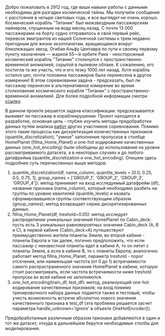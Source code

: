 Добро пожаловать в 2912 год, где ваши навыки работы с данными необходимы для разгадки космической тайны. Мы получили сообщение с расстояния в четыре световых года, и все выглядит не очень хорошо.
Космический корабль "Титаник" был межзвездным пассажирским лайнером, спущенным на воду месяц назад. С почти 13 000 пассажирами на борту судно отправилось в свой первый рейс, перевозя эмигрантов из нашей Солнечной системы к трем недавно пригодным для жизни экзопланетам, вращающимся вокруг близлежащих звезд.
Огибая Альфу Центавра по пути к своему первому пункту назначения — жаркой 55—й орбите Рака - неосторожный космический корабль "Титаник" столкнулся с пространственно-временной аномалией, скрытой в пылевом облаке. К сожалению, его постигла та же участь, что и его тезку 1000 лет назад. Хотя корабль остался цел, почти половина пассажиров была перенесена в другое измерение!
В этом соревновании задача - предсказать, был ли пассажир перенесен в альтернативное измерение во время столкновения космического корабля "Титаник" с пространственно-временной аномалией.
Для более подробной информации смотри [ссылку](https://www.kaggle.com/competitions/spaceship-titanic/data).

В данном проекте решается задача классификации: предсказывается выживет ли пассажир в кораблекрушении. Проект находится в разработке, основная цель - глубже изучить методы предобработки данных путем анализа [работ](https://www.kaggle.com/code/kdsharma/spaceship-titanic-competition-end-to-end-project?scriptVersionId=119775965) других участников соревнования.
Помимо этого такие процессы как дискретизация количественных признаков (quantile_discretization), "умное" заполнение пропусков в столбце HomePlanet (fillna_Home_Planet) и one-hot кодирование качественных данных (one_hot_encoding) были обобщены до использования на уровне рассматриваемого датасета, а в некоторых случаях и до любого датафрейма (quantile_discretization и one_hot_encoding).
Опишем здесь подробнее суть перечисленных выше методов:
  1) quantile_discretization(df, name_column, quantile_levels = [0.0, 0.25, 0.5, 0.75, 1], group_names = ['GROUP_1', 'GROUP_2', 'GROUP_3', 'GROUP_4']): метод принимает на вход исследуемый датафрейм (df), название признака (name_column), который необходимо разбить на группы по уровню квантилей (quantile_levels) и назвать сформировавшиеся группы соответствующим образом (group_names); метод возвращает серию дискретизированных данных.
  2) fillna_Home_Planet(df, treshold=0.05): метод исследует распределение уникальных значений HomePlanet по Cabin_deck: пусть есть 3 уникальных равновероятных значения Cabin_deck (A, B и C), в первой кабине (Cabin_deck=A) путешествуют преимущественно жители планеты Земля, во второй кабине - планеты Европа и так далее, логично предположить, что если пассажир с неизвестной планеты едет в кабине A, то он летит с планеты Земля, а если в кабине B, то с планеты Европа; аналогично работает метод fillna_Home_Planet, параметр treshold - порог отсечения, или наименьшая частота (от 0 до 1) встречаемости самого распрастраненного значения HomePlanet в кабине, которую стоит рассматривать, если частота встречаемости ниже treshold пропуски во всей кабине не заполняются.
  3) one_hot_encoding(train_df, test_df): метод, реализующий one-hot кодирование качественных признаков; на вход помимо тренировочного набора данных подается также и тестовый, чтобы учесть возможность встречи абсолютно нового значения качественного признака в test_df (эта проблема решается засчет параметра handle_unknown='ignore' в объекте OneHotEncoder()).

Предобработанные различным образом признаки добавляются в один и тот же датасет, откуда в дальнейшем берутся необходимые столбы для моделирования. 
